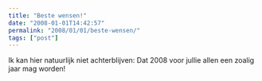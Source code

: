 ```yaml
---
title: "Beste wensen!"
date: "2008-01-01T14:42:57"
permalink: "2008/01/01/beste-wensen/"
tags: ["post"]
---
```

Ik kan hier natuurlijk niet achterblijven: Dat 2008 voor jullie allen een zoalig jaar mag worden!

